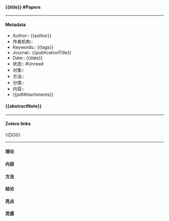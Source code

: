 #### {{title}} #Papers

---

#### Metadata

- Author:: {{author}}
- 作者机构::
- Keywords:: {{tags}}
- Journal:: {{publicationTitle}}
- Date:: {{date}}
- 状态:: #Unread
- 对象::
- 方法::
- 分类::
- 内容::
- {{pdfAttachments}}

#### {{abstractNote}}

---

#### Zotero links

{{DOI}}

---

#### 理论

#### 内容

#### 方法

#### 结论

#### 亮点

#### 灵感
